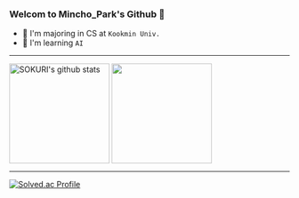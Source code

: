 ### Welcom to Mincho_Park's Github 👋

- 🏫 I'm majoring in CS at `Kookmin Univ.`
- 🌱 I'm learning `AI`

---

<a href="https://github.com/Chani0125"><img align="center" style="height:180px" src="https://github-readme-stats.vercel.app/api?username=Chani0125&show_icons=true&include_all_commits=true&theme=nord&hide_border=true" alt="SOKURI's github stats" /></a>
<a href="https://github.com/Chani0125"><img align="center" style="height:180px" src="https://github-readme-stats.vercel.app/api/top-langs/?username=Chani0125&layout=compact&theme=nord&hide_border=true" /></a> 

---

[![Solved.ac Profile](http://mazassumnida.wtf/api/generate_badge?boj=ap25ap25)](https://solved.ac/ap25ap25)

<!--
**Chani0125/Chani0125** is a ✨ _special_ ✨ repository because its `README.md` (this file) appears on your GitHub profile.

Here are some ideas to get you started:

- 🔭 I’m currently working on ...
- 🌱 I’m currently learning ...
- 👯 I’m looking to collaborate on ...
- 🤔 I’m looking for help with ...
- 💬 Ask me about ...
- 📫 How to reach me: ...
- 😄 Pronouns: ...
- ⚡ Fun fact: ...
-->
